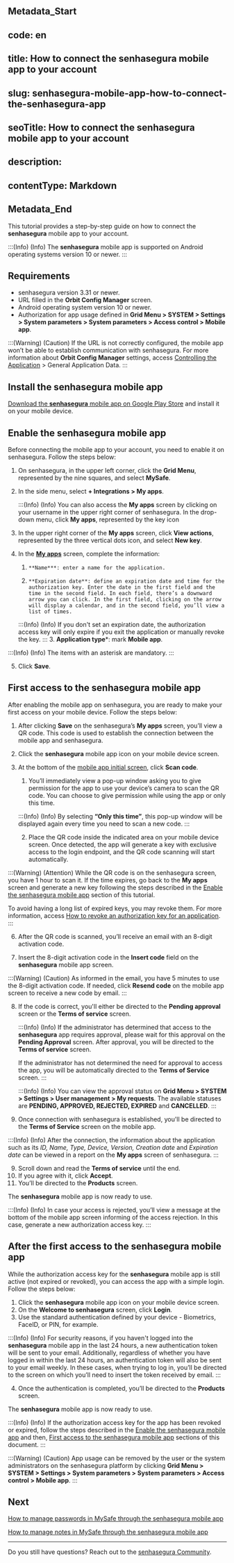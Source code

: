 ## Metadata_Start 
## code: en
## title: How to connect the senhasegura mobile app to your account 
## slug: senhasegura-mobile-app-how-to-connect-the-senhasegura-app 
## seoTitle: How to connect the senhasegura mobile app to your account 
## description:  
## contentType: Markdown 
## Metadata_End

This tutorial provides a step-by-step guide on how to connect the **senhasegura** mobile app to your account.


:::(Info) (Info)
The **senhasegura** mobile app is supported on Android operating systems version 10 or newer.
:::

## Requirements

* senhasegura version 3.31 or newer.
* URL filled in the **Orbit Config Manager** screen.
* Android operating system version 10 or newer.
* Authorization for app usage defined in **Grid Menu > SYSTEM > Settings > System parameters > System parameters > Access control > Mobile app**.


:::(Warning) (Caution)
If the URL is not correctly configured, the mobile app won’t be able to establish communication with senhasegura. For more information about **Orbit Config Manager** settings, access [Controlling the Application](/v3-32/docs/orbit-config-manager-controlling-the-application) > General Application Data.
:::
## Install the senhasegura mobile app

[Download the **senhasegura** mobile app on Google Play Store](https://play.google.com/store/apps/details?id=com.senhasegura&pli=1) and install it on your mobile device.

## Enable the senhasegura mobile app 

Before connecting the mobile app to your account, you need to enable it on senhasegura. Follow the steps below:

1. On senhasegura, in the upper left corner, click the **Grid Menu**, represented by the nine squares, and select **MySafe**.
2. In the side menu, select **+ Integrations > My apps**.
    
    :::(Info) (Info)
    You can also access the **My apps** screen by clicking on your username in the upper right corner of senhasegura. In the drop-down menu, click **My apps**, represented by the key icon
    

3. In the upper right corner of the **My apps** screen, click **View actions**, represented by the three vertical dots icon, and select **New key**.
4. In the **[My apps](/v3-32/docs/mysafe-my-apps)** screen, complete the information: 
    1.     **Name***: enter a name for the application.
    2.     **Expiration date**: define an expiration date and time for the authorization key. Enter the date in the first field and the time in the second field. In each field, there’s a downward arrow you can click. In the first field, clicking on the arrow will display a calendar, and in the second field, you’ll view a list of times. 

    :::(Info) (Info)
    If you don't set an expiration date, the authorization access key will only expire if you exit the application or manually revoke the key.
    :::
    3. **Application type***: mark **Mobile app**.      
    
:::(Info) (Info)
The items with an asterisk are mandatory.
:::

5. Click **Save**.

## First access to the senhasegura mobile app

After enabling the mobile app on senhasegura, you are ready to make your first access on your mobile device. Follow the steps below:

1. After clicking **Save** on the senhasegura’s **My apps** screen, you’ll view a QR code. This code is used to establish the connection between the mobile app and senhasegura.
2. Click the **senhasegura** mobile app icon on your mobile device screen.
3. At the bottom of the [mobile app initial screen](/v3-32/docs/senhasegura-mobile-app-initial-screen), click **Scan code**.
    1. You’ll immediately view a pop-up window asking you to give permission for the app to use your device’s camera to scan the QR code. You can choose to give permission while using the app or only this time. 

    :::(Info) (Info)
    By selecting **“Only this time”**, this pop-up window will be displayed again every time you need to scan a new code.
    :::


    2. Place the QR code inside the indicated area on your mobile device screen. Once detected, the app will generate a key with exclusive access to the login endpoint, and the QR code scanning will start automatically.






:::(Warning) (Attention)
While the QR code is on the  senhasegura screen, you have 1 hour to scan it. If the time expires, go back to the **My apps** screen and generate a new key following the steps described in the [Enable the senhasegura mobile app](/v3-32/docs/senhasegura-mobile-app-how-to-connect-the-senhasegura-app#enable-the-senhasegura-mobile-app) section of this tutorial.

To avoid having a long list of expired keys, you may revoke them. For more information, access [How to revoke an authorization key for an application](/v3-32/docs/mysafe-myapps-how-to-revoke-an-authorization-key-for-an-application). 
:::

6. After the QR code is scanned, you’ll receive an email with an 8-digit activation code.

6. Insert the 8-digit activation code in the **Insert code** field on the **senhasegura** mobile app screen.

:::(Warning) (Caution)
As informed in the email, you have 5 minutes to use the 8-digit activation code. If needed, click **Resend code** on the mobile app screen to receive a new code by email.
:::

8.  If the code is correct, you'll either be directed to the **Pending approval** screen or the **Terms of service** screen.


    :::(Info) (Info)
    If the administrator has determined that access to the **senhasegura** app requires approval, please wait for this approval on the **Pending Approval** screen. After approval, you will be directed to the **Terms of service** screen.
    
    If the administrator has not determined the need for approval to access the app, you will be automatically directed to the **Terms of Service** screen.
    :::

    :::(Info) (Info)
    You can view the approval status on **Grid Menu > SYSTEM > Settings > User management > My requests**. The available statuses are **PENDING, APPROVED, REJECTED, EXPIRED** and **CANCELLED**.
    :::
9.  Once connection with senhasegura is established, you'll be directed to the **Terms of Service** screen on the mobile app.


:::(Info) (Info)
After the connection, the information about the application such as its *ID, Name, Type, Device, Version, Creation date* and *Expiration date* can be viewed in a report on the **My apps** screen of senhasegura.
:::

9. Scroll down and read the **Terms of service** until the end.
10. If you agree with it, click **Accept**. 
11. You’ll be directed to the **Products** screen.

The **senhasegura** mobile app is now ready to use. 

:::(Info) (Info)
In case your access is rejected, you’ll view a message at the bottom of the mobile app screen informing of the access rejection. In this case, generate a new authorization access key. 
:::




## After the first access to the senhasegura mobile app

While the authorization access key for the **senhasegura** mobile app is still active 
(not expired or revoked), you can access the app with a simple login. 
Follow the steps below:

1. Click the **senhasegura** mobile app icon on your mobile device screen.
2. On the **Welcome to senhasegura** screen, click **Login**.
3. Use the standard authentication defined by your device - Biometrics, FaceID, or PIN, for example.

:::(Info) (Info)
For security reasons, if you haven't logged into the **senhasegura** mobile app in the last 24 hours, a new authentication token will be sent to your email. Additionally, regardless of whether you have logged in within the last 24 hours, an authentication token will also be sent to your email weekly. In these cases, when trying to log in, you’ll be directed to the screen on which you’ll need to insert the token received by email.
:::

4. Once the authentication is completed, you’ll be directed to the **Products** screen.

The **senhasegura** mobile app is now ready to use.

:::(Info) (Info)
If the authorization access key for the app has been revoked or expired, follow the steps described in the [Enable the senhasegura mobile app](/v3-32/docs/senhasegura-mobile-app-how-to-connect-the-senhasegura-app#enable-the-senhasegura-mobile-app) and then, [First access to the senhasegura mobile app](/v3-32/docs/senhasegura-mobile-app-how-to-connect-the-senhasegura-app#first-access-to-the-senhasegura-mobile-app) sections of this document.
:::

:::(Warning) (Caution)
App usage can be removed by the user or the system administrators on the senhasegura platform by clicking **Grid Menu > SYSTEM > Settings > System parameters > System parameters > Access control > Mobile app**.
:::

## Next

[How to manage passwords in MySafe through the senhasegura mobile app](/v3-32/docs/senhasegura-mobile-app-how-to-manage-passwords-in-mysafe)

[How to manage notes in MySafe through the senhasegura mobile app](/v3-32/docs/senhasegura-mobile-app-how-to-manage-notes-in-mysafe)
* * *

Do you still have questions? Reach out to the [senhasegura Community](https://community.senhasegura.io/).
